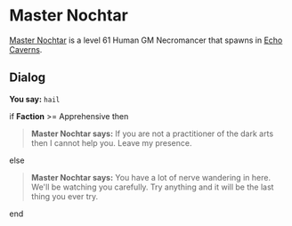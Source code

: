# Master Nochtar



[Master Nochtar](/npc/153099) is a level 61 Human GM Necromancer that spawns in [Echo Caverns](/zone/153).



## Dialog

**You say:** `hail`



if **Faction** >= Apprehensive then



>**Master Nochtar says:** If you are not a practitioner of the dark arts then I cannot help you.  Leave my presence.


else



>**Master Nochtar says:** You have a lot of nerve wandering in here.  We'll be watching you carefully.  Try anything and it will be the last thing you ever try.

end